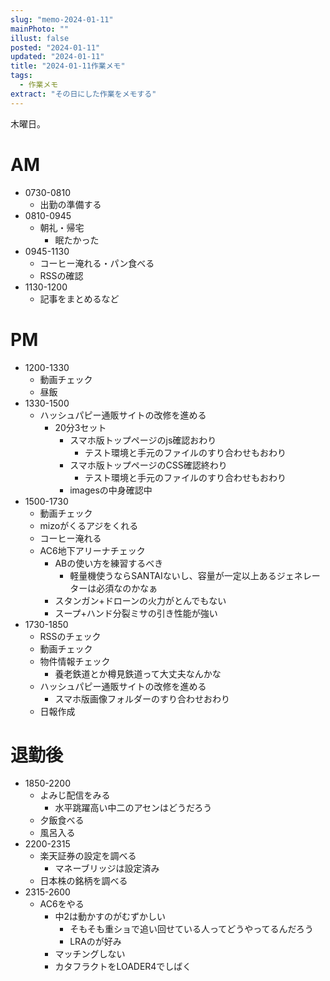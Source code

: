 ```yaml
---
slug: "memo-2024-01-11"
mainPhoto: ""
illust: false
posted: "2024-01-11"
updated: "2024-01-11"
title: "2024-01-11作業メモ"
tags:
  - 作業メモ
extract: "その日にした作業をメモする"
---
```


木曜日。

# AM

- 0730-0810
  - 出勤の準備する
- 0810-0945
  - 朝礼・帰宅
    - 眠たかった
- 0945-1130
  - コーヒー淹れる・パン食べる
  - RSSの確認
- 1130-1200
  - 記事をまとめるなど

# PM

- 1200-1330
  - 動画チェック
  - 昼飯
- 1330-1500
  - ハッシュパピー通販サイトの改修を進める
    - 20分3セット
      - スマホ版トップページのjs確認おわり
        - テスト環境と手元のファイルのすり合わせもおわり
      - スマホ版トップページのCSS確認終わり
        - テスト環境と手元のファイルのすり合わせもおわり
      - imagesの中身確認中
- 1500-1730
  - 動画チェック
  - mizoがくるアジをくれる
  - コーヒー淹れる
  - AC6地下アリーナチェック
    - ABの使い方を練習するべき
      - 軽量機使うならSANTAIないし、容量が一定以上あるジェネレーターは必須なのかなぁ
    - スタンガン+ドローンの火力がとんでもない
    - スープ+ハンド分裂ミサの引き性能が強い
- 1730-1850
  - RSSのチェック
  - 動画チェック
  - 物件情報チェック
    - 養老鉄道とか樽見鉄道って大丈夫なんかな
  - ハッシュパピー通販サイトの改修を進める
    - スマホ版画像フォルダーのすり合わせおわり
  - 日報作成


# 退勤後

- 1850-2200
  - よみじ配信をみる
    - 水平跳躍高い中二のアセンはどうだろう
  - 夕飯食べる
  - 風呂入る
- 2200-2315
  - 楽天証券の設定を調べる
    - マネーブリッジは設定済み
  - 日本株の銘柄を調べる
- 2315-2600
  - AC6をやる
    - 中2は動かすのがむずかしい
      - そもそも重ショで追い回せている人ってどうやってるんだろう
      - LRAのが好み
    - マッチングしない
    - カタフラクトをLOADER4でしばく